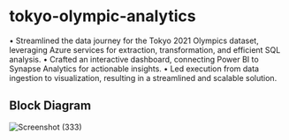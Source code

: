 # tokyo-olympic-analytics
• Streamlined the data journey for the Tokyo 2021 Olympics dataset, leveraging Azure services for extraction, transformation, and
efficient SQL analysis.
• Crafted an interactive dashboard, connecting Power BI to Synapse Analytics for actionable insights.
• Led execution from data ingestion to visualization, resulting in a streamlined and scalable solution.

## Block Diagram
![Screenshot (333)](https://github.com/digvijaymachale/tokyo-olympic-analytics/assets/80525740/c9de4d2f-7fb9-4138-92ec-3145b2bb8069)

